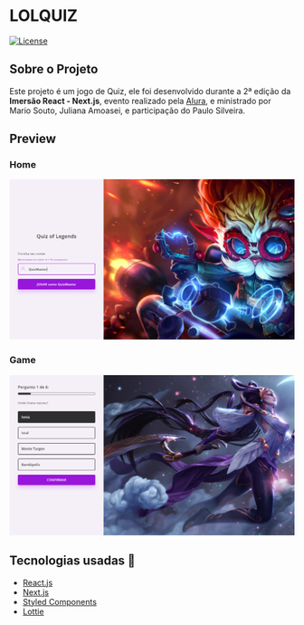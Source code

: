 
# LOLQUIZ

[![License](https://img.shields.io/badge/License-MIT-brightgreen)](https://github.com/EduardoAlphonse/lolquiz/blob/main/LICENSE)

## Sobre o Projeto

Este projeto é um jogo de Quiz, ele foi desenvolvido durante a 2ª edição da **Imersão React - Next.js**, evento realizado pela [Alura](https://www.alura.com.br), e ministrado por Mario Souto, Juliana Amoasei, e participação do Paulo Silveira.  

## Preview

### Home
![Home Screen](./readme-assets/home.png)

### Game
![Game](./readme-assets/quiz.png)

## Tecnologias usadas :wrench:
- [React.js](https://pt-br.reactjs.org)
- [Next.js](nextjs.org)
- [Styled Components](https://styled-components.com)
- [Lottie](https://lottiefiles.com)
